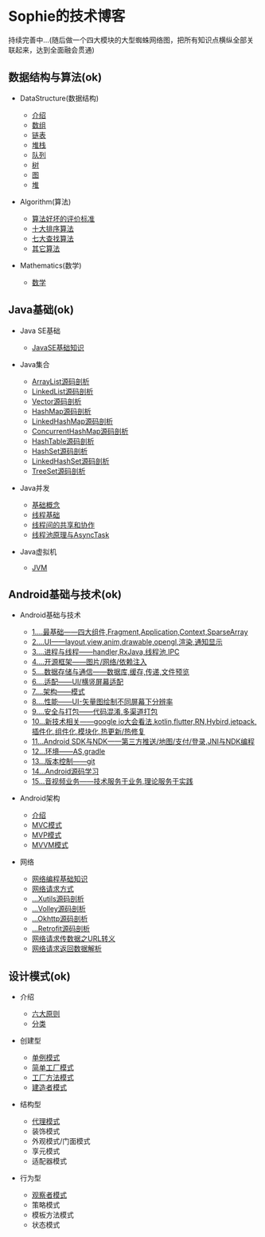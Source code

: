 # Sophie的技术博客

持续完善中...(随后做一个四大模块的大型蜘蛛网络图，把所有知识点横纵全部关联起来，达到全面融会贯通)

## 数据结构与算法(ok)

* DataStructure(数据结构)

    * [介绍](https://github.com/2211785113/Blog/blob/master/数据结构与算法/DataStructure/介绍.md)
    * [数组](https://github.com/2211785113/Blog/blob/master/数据结构与算法/DataStructure/1数组.md)
    * [链表](https://github.com/2211785113/Blog/blob/master/数据结构与算法/DataStructure/2链表.md)
    * [堆栈](https://github.com/2211785113/Blog/blob/master/数据结构与算法/DataStructure/3堆栈.md)
    * [队列](https://github.com/2211785113/Blog/blob/master/数据结构与算法/DataStructure/4队列.md)
    * [树](https://github.com/2211785113/Blog/blob/master/数据结构与算法/DataStructure/5树.md)
    * [图](https://github.com/2211785113/Blog/blob/master/数据结构与算法/DataStructure/6图.md)
    * [堆](https://github.com/2211785113/Blog/blob/master/数据结构与算法/DataStructure/7堆.md)

* Algorithm(算法)

    * [算法好坏的评价标准](https://github.com/2211785113/Blog/blob/master/数据结构与算法/Algorithm/算法好坏的评价标准.md)
    * [十大排序算法](https://github.com/2211785113/Blog/blob/master/数据结构与算法/Algorithm/十大排序算法.md)
    * [七大查找算法](https://github.com/2211785113/Blog/blob/master/数据结构与算法/Algorithm/七大查找算法.md)
    * [其它算法](https://github.com/2211785113/Blog/blob/master/数据结构与算法/Algorithm/其它算法.md)

* Mathematics(数学)

    * [数学](https://github.com/2211785113/Blog/blob/master/数据结构与算法/Mathematics/数学.md)

## Java基础(ok)

* Java SE基础

    * [JavaSE基础知识](https://github.com/2211785113/Blog/blob/master/Java基础/JavaSE基础/JavaSE基础知识.md)

* Java集合

    * [ArrayList源码剖析](https://github.com/2211785113/Blog/blob/master/Java基础/Java集合/1——ArrayList源码剖析.md)
    * [LinkedList源码剖析](https://github.com/2211785113/Blog/blob/master/Java基础/Java集合/1——LinkedList源码剖析.md)
    * [Vector源码剖析](https://github.com/2211785113/Blog/blob/master/Java基础/Java集合/1——Vector源码剖析.md)
    * [HashMap源码剖析](https://github.com/2211785113/Blog/blob/master/Java基础/Java集合/2——HashMap源码剖析.md)
    * [LinkedHashMap源码剖析](https://github.com/2211785113/Blog/blob/master/Java基础/Java集合/2——LinkedHashMap源码剖析.md)
    * [ConcurrentHashMap源码剖析](https://github.com/2211785113/Blog/blob/master/Java基础/Java集合/2——ConcurrentHashMap源码剖析.md)
    * [HashTable源码剖析](https://github.com/2211785113/Blog/blob/master/Java基础/Java集合/2——HashTable源码剖析.md)
    * [HashSet源码剖析](https://github.com/2211785113/Blog/blob/master/Java基础/Java集合/3——HashSet源码剖析.md)
    * [LinkedHashSet源码剖析](https://github.com/2211785113/Blog/blob/master/Java基础/Java集合/3——LinkedHashSet源码剖析.md)
    * [TreeSet源码剖析](https://github.com/2211785113/Blog/blob/master/Java基础/Java集合/3——TreeSet源码剖析.md)

* Java并发

    * [基础概念](https://github.com/2211785113/Blog/blob/master/Java基础/Java并发/基础概念.md)
    * [线程基础](https://github.com/2211785113/Blog/blob/master/Java基础/Java并发/线程基础.md)
    * [线程间的共享和协作](https://github.com/2211785113/Blog/blob/master/Java基础/Java并发/线程间的共享和协作.md)
    * [线程池原理与AsyncTask](https://github.com/2211785113/Blog/blob/master/Java基础/Java并发/线程池原理与AsyncTask.md)

* Java虚拟机

    * [JVM](https://github.com/2211785113/Blog/blob/master/Java基础/Java虚拟机/JVM.md)

## Android基础与技术(ok)

* Android基础与技术

    * [1....最基础——四大组件,Fragment,Application,Context,SparseArray](https://github.com/2211785113/Blog/blob/master/Android基础与技术/Android基础与技术/1最基础.md)
    * [2....UI——layout,view,anim,drawable,opengl,渲染,通知显示](https://github.com/2211785113/Blog/blob/master/Android基础与技术/Android基础与技术/2UI.md)
    * [3....进程与线程——handler,RxJava,线程池,IPC](https://github.com/2211785113/Blog/blob/master/Android基础与技术/Android基础与技术/3进程与线程.md)
    * [4....开源框架——图片/网络/依赖注入](https://github.com/2211785113/Blog/blob/master/Android基础与技术/Android基础与技术/4开源框架.md)
    * [5....数据存储与通信——数据库,缓存,传递,文件预览](https://github.com/2211785113/Blog/blob/master/Android基础与技术/Android基础与技术/5数据存储与通信.md)
    * [6....适配——UI/横竖屏幕适配](https://github.com/2211785113/Blog/blob/master/Android基础与技术/Android基础与技术/6适配.md)
    * [7....架构——模式](https://github.com/2211785113/Blog/blob/master/Android基础与技术/Android基础与技术/7架构.md)
    * [8....性能——UI-矢量图绘制不同屏幕下分辨率](https://github.com/2211785113/Blog/blob/master/Android基础与技术/Android基础与技术/8性能.md)
    * [9....安全与打包——代码混淆,多渠道打包](https://github.com/2211785113/Blog/blob/master/Android基础与技术/Android基础与技术/9安全与打包.md)
    * [10...新技术相关——google io大会看法,kotlin,flutter,RN,Hybird,jetpack,插件化,组件化,模块化,热更新/热修复](https://github.com/2211785113/Blog/blob/master/Android基础与技术/Android基础与技术/10新技术相关.md)
    * [11...Android SDK与NDK——第三方推送/地图/支付/登录,JNI与NDK编程](https://github.com/2211785113/Blog/blob/master/Android基础与技术/Android基础与技术/11AndroidSDK与NDK.md)
    * [12...环境——AS,gradle](https://github.com/2211785113/Blog/blob/master/Android基础与技术/Android基础与技术/12环境.md)
    * [13...版本控制——git](https://github.com/2211785113/Blog/blob/master/Android基础与技术/Android基础与技术/13版本控制.md)
    * [14...Android源码学习](https://github.com/2211785113/Blog/blob/master/Android基础与技术/Android基础与技术/14Android源码学习.md)
    * [15...音视频业务——技术服务于业务,理论服务于实践](https://github.com/2211785113/Blog/blob/master/Android基础与技术/Android基础与技术/15音视频业务.md)

* Android架构

    * [介绍](https://github.com/2211785113/Blog/blob/master/Android基础与技术/Android架构(架构师方向)/介绍.md)
    * [MVC模式](https://github.com/2211785113/Blog/blob/master/Android基础与技术/Android架构(架构师方向)/MVC模式.md)
    * [MVP模式](https://github.com/2211785113/Blog/blob/master/Android基础与技术/Android架构(架构师方向)/MVP模式.md)
    * [MVVM模式](https://github.com/2211785113/Blog/blob/master/Android基础与技术/Android架构(架构师方向)/MVVM模式.md)

* 网络

    * [网络编程基础知识](https://github.com/2211785113/Blog/blob/master/Android基础与技术/网络/网络编程基础知识.md)
    * [网络请求方式](https://github.com/2211785113/Blog/blob/master/Android基础与技术/网络/网络请求方式.md)
    * [...Xutils源码剖析](https://github.com/2211785113/Blog/blob/master/Android基础与技术/网络/Xutils源码剖析.md)
    * [...Volley源码剖析](https://github.com/2211785113/Blog/blob/master/Android基础与技术/网络/Volley源码剖析.md)
    * [...Okhttp源码剖析](https://github.com/2211785113/Blog/blob/master/Android基础与技术/网络/Okhttp源码剖析.md)
    * [...Retrofit源码剖析](https://github.com/2211785113/Blog/blob/master/Android基础与技术/网络/Retrofit源码剖析.md)
    * [网络请求传数据之URL转义](https://github.com/2211785113/Blog/blob/master/Android基础与技术/网络/Retrofit源码剖析.md)
    * [网络请求返回数据解析](https://github.com/2211785113/Blog/blob/master/Android基础与技术/网络/网络请求返回数据解析.md)

## 设计模式(ok)

* 介绍

    * [六大原则](https://github.com/2211785113/Blog/blob/master/设计模式/介绍/六大原则.md)
    * [分类](https://github.com/2211785113/Blog/blob/master/设计模式/介绍/分类.md)

* 创建型

    * [单例模式](https://github.com/2211785113/Blog/blob/master/设计模式/创建型/单例模式.md)
    * [简单工厂模式](https://github.com/2211785113/Blog/blob/master/设计模式/创建型/简单工厂模式.md)
    * [工厂方法模式](https://github.com/2211785113/Blog/blob/master/设计模式/创建型/工厂方法模式.md)
    * [建造者模式](https://github.com/2211785113/Blog/blob/master/设计模式/创建型/建造者模式.md)

* 结构型

    * [代理模式](https://github.com/2211785113/Blog/blob/master/设计模式/结构型/代理模式.md)
    * 装饰模式
    * 外观模式/门面模式
    * 享元模式
    * 适配器模式

* 行为型

    * [观察者模式](https://github.com/2211785113/Blog/blob/master/设计模式/行为型/观察者模式.md)
    * 策略模式
    * 模板方法模式
    * 状态模式





